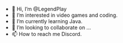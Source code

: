 - 👋 Hi, I’m @LegendPlay
- 👀 I’m interested in video games and coding.
- 🌱 I’m currently learning Java.
- 💞️ I’m looking to collaborate on ...
- 📫 How to reach me Discord.

<!---
LegendPlay/LegendPlay is a ✨ special ✨ repository because its `README.md` (this file) appears on your GitHub profile.
You can click the Preview link to take a look at your changes.
--->
